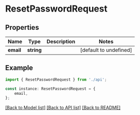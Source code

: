 # ResetPasswordRequest


## Properties

Name | Type | Description | Notes
------------ | ------------- | ------------- | -------------
**email** | **string** |  | [default to undefined]

## Example

```typescript
import { ResetPasswordRequest } from './api';

const instance: ResetPasswordRequest = {
    email,
};
```

[[Back to Model list]](../README.md#documentation-for-models) [[Back to API list]](../README.md#documentation-for-api-endpoints) [[Back to README]](../README.md)
